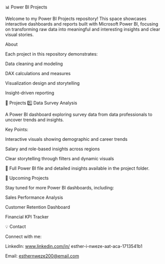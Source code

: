 📊 Power BI Projects

Welcome to my Power BI Projects repository!
This space showcases interactive dashboards and reports built with Microsoft Power BI, focusing on transforming raw data into meaningful and interesting insights and clear visual stories.

 About

Each project in this repository demonstrates:

Data cleaning and modeling

DAX calculations and measures

Visualization design and storytelling

Insight-driven reporting

📁 Projects
1️⃣ Data Survey Analysis

A Power BI dashboard exploring survey data from data professionals to uncover trends and insights.

Key Points:

Interactive visuals showing demographic and career trends

Salary and role-based insights across regions

Clear storytelling through filters and dynamic visuals

📂 Full Power BI file and detailed insights available in the project folder.


🧩 Upcoming Projects

Stay tuned for more Power BI dashboards, including:

Sales Performance Analysis

Customer Retention Dashboard

Financial KPI Tracker

💡 Contact

Connect with me:

LinkedIn: www.linkedin.com/in/
esther-i-nweze-aat-aca-1713541b1

Email: esthernweze200@email.com
